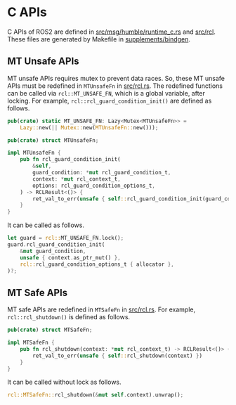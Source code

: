 # C APIs

C APIs of ROS2 are defined in
[src/msg/humble/runtime_c.rs](https://github.com/tier4/safe_drive/blob/main/src/msg/humble/runtime_c.rs)
and [src/rcl](https://github.com/tier4/safe_drive/tree/main/src/rcl).
These files are generated by Makefile in [supplements/bindgen](https://github.com/tier4/safe_drive/tree/main/supplements/bindgen).

## MT Unsafe APIs

MT unsafe APIs requires mutex to prevent data races.
So, these MT unsafe APIs must be redefined in `MTUnsafeFn` in [src/rcl.rs](https://github.com/tier4/safe_drive/blob/main/src/rcl.rs).
The redefined functions can be called via `rcl::MT_UNSAFE_FN`, which is a global variable, after locking.
For example, `rcl::rcl_guard_condition_init()` are defined as follows.

```rust
pub(crate) static MT_UNSAFE_FN: Lazy<Mutex<MTUnsafeFn>> =
    Lazy::new(|| Mutex::new(MTUnsafeFn::new()));

pub(crate) struct MTUnsafeFn;

impl MTUnsafeFn {
    pub fn rcl_guard_condition_init(
        &self,
        guard_condition: *mut rcl_guard_condition_t,
        context: *mut rcl_context_t,
        options: rcl_guard_condition_options_t,
    ) -> RCLResult<()> {
        ret_val_to_err(unsafe { self::rcl_guard_condition_init(guard_condition, context, options) })
    }
}
```

It can be called as follows.

```rust
let guard = rcl::MT_UNSAFE_FN.lock();
guard.rcl_guard_condition_init(
    &mut guard_condition,
    unsafe { context.as_ptr_mut() },
    rcl::rcl_guard_condition_options_t { allocator },
)?;
```

## MT Safe APIs

MT safe APIs are redefined in `MTSafeFn` in [src/rcl.rs](https://github.com/tier4/safe_drive/blob/main/src/rcl.rs).
For example, `rcl::rcl_shutdown()` is defined as follows.

```rust
pub(crate) struct MTSafeFn;

impl MTSafeFn {
    pub fn rcl_shutdown(context: *mut rcl_context_t) -> RCLResult<()> {
        ret_val_to_err(unsafe { self::rcl_shutdown(context) })
    }
}
```

It can be called without lock as follows.

```rust
rcl::MTSafeFn::rcl_shutdown(&mut self.context).unwrap();
```
